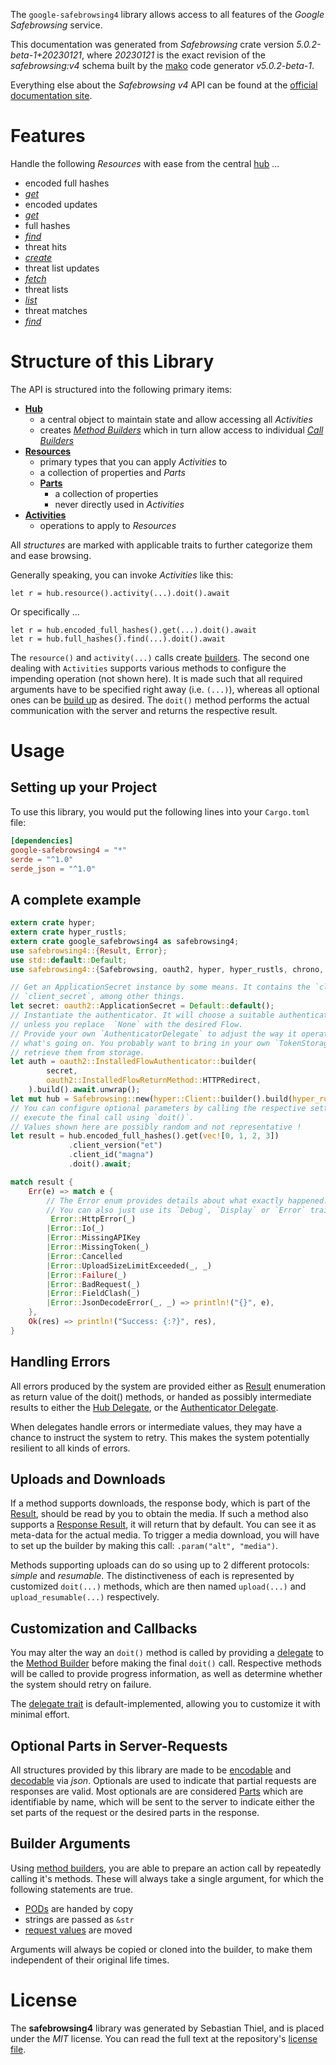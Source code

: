 <!---
DO NOT EDIT !
This file was generated automatically from 'src/generator/templates/api/README.md.mako'
DO NOT EDIT !
-->
The `google-safebrowsing4` library allows access to all features of the *Google Safebrowsing* service.

This documentation was generated from *Safebrowsing* crate version *5.0.2-beta-1+20230121*, where *20230121* is the exact revision of the *safebrowsing:v4* schema built by the [mako](http://www.makotemplates.org/) code generator *v5.0.2-beta-1*.

Everything else about the *Safebrowsing* *v4* API can be found at the
[official documentation site](https://developers.google.com/safe-browsing/).
# Features

Handle the following *Resources* with ease from the central [hub](https://docs.rs/google-safebrowsing4/5.0.2-beta-1+20230121/google_safebrowsing4/Safebrowsing) ... 

* encoded full hashes
 * [*get*](https://docs.rs/google-safebrowsing4/5.0.2-beta-1+20230121/google_safebrowsing4/api::EncodedFullHashGetCall)
* encoded updates
 * [*get*](https://docs.rs/google-safebrowsing4/5.0.2-beta-1+20230121/google_safebrowsing4/api::EncodedUpdateGetCall)
* full hashes
 * [*find*](https://docs.rs/google-safebrowsing4/5.0.2-beta-1+20230121/google_safebrowsing4/api::FullHashFindCall)
* threat hits
 * [*create*](https://docs.rs/google-safebrowsing4/5.0.2-beta-1+20230121/google_safebrowsing4/api::ThreatHitCreateCall)
* threat list updates
 * [*fetch*](https://docs.rs/google-safebrowsing4/5.0.2-beta-1+20230121/google_safebrowsing4/api::ThreatListUpdateFetchCall)
* threat lists
 * [*list*](https://docs.rs/google-safebrowsing4/5.0.2-beta-1+20230121/google_safebrowsing4/api::ThreatListListCall)
* threat matches
 * [*find*](https://docs.rs/google-safebrowsing4/5.0.2-beta-1+20230121/google_safebrowsing4/api::ThreatMatchFindCall)




# Structure of this Library

The API is structured into the following primary items:

* **[Hub](https://docs.rs/google-safebrowsing4/5.0.2-beta-1+20230121/google_safebrowsing4/Safebrowsing)**
    * a central object to maintain state and allow accessing all *Activities*
    * creates [*Method Builders*](https://docs.rs/google-safebrowsing4/5.0.2-beta-1+20230121/google_safebrowsing4/client::MethodsBuilder) which in turn
      allow access to individual [*Call Builders*](https://docs.rs/google-safebrowsing4/5.0.2-beta-1+20230121/google_safebrowsing4/client::CallBuilder)
* **[Resources](https://docs.rs/google-safebrowsing4/5.0.2-beta-1+20230121/google_safebrowsing4/client::Resource)**
    * primary types that you can apply *Activities* to
    * a collection of properties and *Parts*
    * **[Parts](https://docs.rs/google-safebrowsing4/5.0.2-beta-1+20230121/google_safebrowsing4/client::Part)**
        * a collection of properties
        * never directly used in *Activities*
* **[Activities](https://docs.rs/google-safebrowsing4/5.0.2-beta-1+20230121/google_safebrowsing4/client::CallBuilder)**
    * operations to apply to *Resources*

All *structures* are marked with applicable traits to further categorize them and ease browsing.

Generally speaking, you can invoke *Activities* like this:

```Rust,ignore
let r = hub.resource().activity(...).doit().await
```

Or specifically ...

```ignore
let r = hub.encoded_full_hashes().get(...).doit().await
let r = hub.full_hashes().find(...).doit().await
```

The `resource()` and `activity(...)` calls create [builders][builder-pattern]. The second one dealing with `Activities` 
supports various methods to configure the impending operation (not shown here). It is made such that all required arguments have to be 
specified right away (i.e. `(...)`), whereas all optional ones can be [build up][builder-pattern] as desired.
The `doit()` method performs the actual communication with the server and returns the respective result.

# Usage

## Setting up your Project

To use this library, you would put the following lines into your `Cargo.toml` file:

```toml
[dependencies]
google-safebrowsing4 = "*"
serde = "^1.0"
serde_json = "^1.0"
```

## A complete example

```Rust
extern crate hyper;
extern crate hyper_rustls;
extern crate google_safebrowsing4 as safebrowsing4;
use safebrowsing4::{Result, Error};
use std::default::Default;
use safebrowsing4::{Safebrowsing, oauth2, hyper, hyper_rustls, chrono, FieldMask};

// Get an ApplicationSecret instance by some means. It contains the `client_id` and 
// `client_secret`, among other things.
let secret: oauth2::ApplicationSecret = Default::default();
// Instantiate the authenticator. It will choose a suitable authentication flow for you, 
// unless you replace  `None` with the desired Flow.
// Provide your own `AuthenticatorDelegate` to adjust the way it operates and get feedback about 
// what's going on. You probably want to bring in your own `TokenStorage` to persist tokens and
// retrieve them from storage.
let auth = oauth2::InstalledFlowAuthenticator::builder(
        secret,
        oauth2::InstalledFlowReturnMethod::HTTPRedirect,
    ).build().await.unwrap();
let mut hub = Safebrowsing::new(hyper::Client::builder().build(hyper_rustls::HttpsConnectorBuilder::new().with_native_roots().https_or_http().enable_http1().enable_http2().build()), auth);
// You can configure optional parameters by calling the respective setters at will, and
// execute the final call using `doit()`.
// Values shown here are possibly random and not representative !
let result = hub.encoded_full_hashes().get(vec![0, 1, 2, 3])
             .client_version("et")
             .client_id("magna")
             .doit().await;

match result {
    Err(e) => match e {
        // The Error enum provides details about what exactly happened.
        // You can also just use its `Debug`, `Display` or `Error` traits
         Error::HttpError(_)
        |Error::Io(_)
        |Error::MissingAPIKey
        |Error::MissingToken(_)
        |Error::Cancelled
        |Error::UploadSizeLimitExceeded(_, _)
        |Error::Failure(_)
        |Error::BadRequest(_)
        |Error::FieldClash(_)
        |Error::JsonDecodeError(_, _) => println!("{}", e),
    },
    Ok(res) => println!("Success: {:?}", res),
}

```
## Handling Errors

All errors produced by the system are provided either as [Result](https://docs.rs/google-safebrowsing4/5.0.2-beta-1+20230121/google_safebrowsing4/client::Result) enumeration as return value of
the doit() methods, or handed as possibly intermediate results to either the 
[Hub Delegate](https://docs.rs/google-safebrowsing4/5.0.2-beta-1+20230121/google_safebrowsing4/client::Delegate), or the [Authenticator Delegate](https://docs.rs/yup-oauth2/*/yup_oauth2/trait.AuthenticatorDelegate.html).

When delegates handle errors or intermediate values, they may have a chance to instruct the system to retry. This 
makes the system potentially resilient to all kinds of errors.

## Uploads and Downloads
If a method supports downloads, the response body, which is part of the [Result](https://docs.rs/google-safebrowsing4/5.0.2-beta-1+20230121/google_safebrowsing4/client::Result), should be
read by you to obtain the media.
If such a method also supports a [Response Result](https://docs.rs/google-safebrowsing4/5.0.2-beta-1+20230121/google_safebrowsing4/client::ResponseResult), it will return that by default.
You can see it as meta-data for the actual media. To trigger a media download, you will have to set up the builder by making
this call: `.param("alt", "media")`.

Methods supporting uploads can do so using up to 2 different protocols: 
*simple* and *resumable*. The distinctiveness of each is represented by customized 
`doit(...)` methods, which are then named `upload(...)` and `upload_resumable(...)` respectively.

## Customization and Callbacks

You may alter the way an `doit()` method is called by providing a [delegate](https://docs.rs/google-safebrowsing4/5.0.2-beta-1+20230121/google_safebrowsing4/client::Delegate) to the 
[Method Builder](https://docs.rs/google-safebrowsing4/5.0.2-beta-1+20230121/google_safebrowsing4/client::CallBuilder) before making the final `doit()` call. 
Respective methods will be called to provide progress information, as well as determine whether the system should 
retry on failure.

The [delegate trait](https://docs.rs/google-safebrowsing4/5.0.2-beta-1+20230121/google_safebrowsing4/client::Delegate) is default-implemented, allowing you to customize it with minimal effort.

## Optional Parts in Server-Requests

All structures provided by this library are made to be [encodable](https://docs.rs/google-safebrowsing4/5.0.2-beta-1+20230121/google_safebrowsing4/client::RequestValue) and 
[decodable](https://docs.rs/google-safebrowsing4/5.0.2-beta-1+20230121/google_safebrowsing4/client::ResponseResult) via *json*. Optionals are used to indicate that partial requests are responses 
are valid.
Most optionals are are considered [Parts](https://docs.rs/google-safebrowsing4/5.0.2-beta-1+20230121/google_safebrowsing4/client::Part) which are identifiable by name, which will be sent to 
the server to indicate either the set parts of the request or the desired parts in the response.

## Builder Arguments

Using [method builders](https://docs.rs/google-safebrowsing4/5.0.2-beta-1+20230121/google_safebrowsing4/client::CallBuilder), you are able to prepare an action call by repeatedly calling it's methods.
These will always take a single argument, for which the following statements are true.

* [PODs][wiki-pod] are handed by copy
* strings are passed as `&str`
* [request values](https://docs.rs/google-safebrowsing4/5.0.2-beta-1+20230121/google_safebrowsing4/client::RequestValue) are moved

Arguments will always be copied or cloned into the builder, to make them independent of their original life times.

[wiki-pod]: http://en.wikipedia.org/wiki/Plain_old_data_structure
[builder-pattern]: http://en.wikipedia.org/wiki/Builder_pattern
[google-go-api]: https://github.com/google/google-api-go-client

# License
The **safebrowsing4** library was generated by Sebastian Thiel, and is placed 
under the *MIT* license.
You can read the full text at the repository's [license file][repo-license].

[repo-license]: https://github.com/Byron/google-apis-rsblob/main/LICENSE.md

